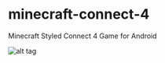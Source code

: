 minecraft-connect-4
===================

Minecraft Styled Connect 4 Game for Android

![alt tag](https://raw.github.com/sQu1rr/minecraft-connect-4/master/img/screenshots.jpg)

